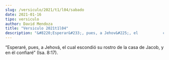 ```yaml
---
slug: /versiculo/2021/t1/l04/sabado
date: 2021-01-16
tipo: versiculo
author: David Mendoza
title: "Versiculo 2021t1l04"
description: "&#8220;Esperar&#233;, pues, a Jehov&#225;, el           cual escondi&#243; su rostro de la casa de Jacob, y en &#233;l           confiar&#233;&#8221; (Isa. 8:17)."
---
```


“Esperaré, pues, a Jehová, el
cual escondió su rostro de la casa de Jacob, y en él
confiaré” (Isa. 8:17).
